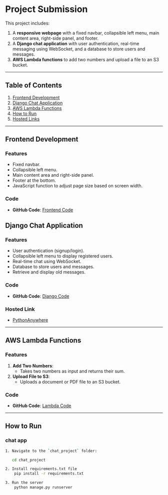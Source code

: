 # Project Submission

This project includes:

1. A **responsive webpage** with a fixed navbar, collapsible left menu, main content area, right-side panel, and footer.
2. A **Django chat application** with user authentication, real-time messaging using WebSocket, and a database to store users and messages.
3. **AWS Lambda functions** to add two numbers and upload a file to an S3 bucket.

---

## Table of Contents

1. [Frontend Development](#frontend-development)
2. [Django Chat Application](#django-chat-application)
3. [AWS Lambda Functions](#aws-lambda-functions)
4. [How to Run](#how-to-run)
5. [Hosted Links](#hosted-links)

---

## Frontend Development

### Features

- Fixed navbar.
- Collapsible left menu.
- Main content area and right-side panel.
- Footer at the bottom.
- JavaScript function to adjust page size based on screen width.

### Code

- **GitHub Code**: [Frontend Code](https://github.com/kar137/90North-assignment/blob/main/webpage.html)

## Django Chat Application

### Features

- User authentication (signup/login).
- Collapsible left menu to display registered users.
- Real-time chat using WebSocket.
- Database to store users and messages.
- Retrieve and display old messages.

### Code

- **GitHub Code**: [Django Code](https://github.com/kar137/90North-assignment/tree/main/chat_project)

### Hosted Link

- [PythonAnywhere](https://karan137.pythonanywhere.com/)

---

## AWS Lambda Functions

### Features

1. **Add Two Numbers**:
   - Takes two numbers as input and returns their sum.
2. **Upload File to S3**:
   - Uploads a document or PDF file to an S3 bucket.

### Code

- **GitHub Code**: [Lambda Code](https://github.com/kar137/90North-assignment/tree/main/lambda_project)

---

## How to Run

### chat app

```bash
1. Navigate to the `chat_project` folder:

   cd chat_project

2. Install requirements.txt file
    pip install -r requirements.txt

3. Run the server
    python manage.py runserver

```
